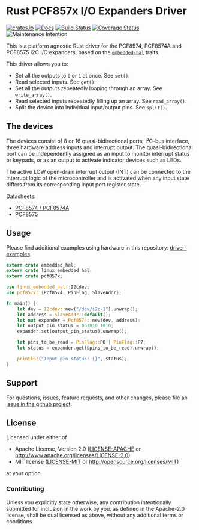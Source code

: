 # Rust PCF857x I/O Expanders Driver

[![crates.io](https://img.shields.io/crates/v/pcf857x.svg)](https://crates.io/crates/pcf857x)
[![Docs](https://docs.rs/pcf857x/badge.svg)](https://docs.rs/pcf857x)
[![Build Status](https://travis-ci.org/eldruin/pcf857x-rs.svg?branch=master)](https://travis-ci.org/eldruin/pcf857x-rs)
[![Coverage Status](https://coveralls.io/repos/github/eldruin/pcf857x-rs/badge.svg?branch=master)](https://coveralls.io/github/eldruin/pcf857x-rs?branch=master)
![Maintenance Intention](https://img.shields.io/badge/maintenance-actively--developed-brightgreen.svg)

This is a platform agnostic Rust driver for the PCF8574, PCF8574A and PCF8575 I2C I/O expanders,
based on the [`embedded-hal`] traits.

This driver allows you to:
- Set all the outputs to `0` or `1` at once. See `set()`.
- Read selected inputs. See `get()`.
- Set all the outputs repeatedly looping through an array. See `write_array()`.
- Read selected inputs repeatedly filling up an array. See `read_array()`.
- Split the device into individual input/output pins. See `split()`.

## The devices
The devices consist of 8 or 16 quasi-bidirectional ports, I²C-bus interface, three
hardware address inputs and interrupt output. The quasi-bidirectional port can be
independently assigned as an input to monitor interrupt status or keypads, or as an
output to activate indicator devices such as LEDs.

The active LOW open-drain interrupt output (INT) can be connected to the interrupt logic
of the microcontroller and is activated when any input state differs from its corresponding
input port register state.

Datasheets:
- [PCF8574 / PCF8574A](https://www.nxp.com/docs/en/data-sheet/PCF8574_PCF8574A.pdf)
- [PCF8575](https://www.nxp.com/documents/data_sheet/PCF8575.pdf)

## Usage

Please find additional examples using hardware in this repository: [driver-examples]

[driver-examples]: https://github.com/eldruin/driver-examples

```rust
extern crate embedded_hal;
extern crate linux_embedded_hal;
extern crate pcf857x;

use linux_embedded_hal::I2cdev;
use pcf857x::{Pcf8574, PinFlag, SlaveAddr};

fn main() {
    let dev = I2cdev::new("/dev/i2c-1").unwrap();
    let address = SlaveAddr::default();
    let mut expander = Pcf8574::new(dev, address);
    let output_pin_status = 0b1010_1010;
    expander.set(output_pin_status).unwrap();

    let pins_to_be_read = PinFlag::P0 | PinFlag::P7;
    let status = expander.get(&pins_to_be_read).unwrap();

    println!("Input pin status: {}", status);
}
```

## Support

For questions, issues, feature requests, and other changes, please file an
[issue in the github project](https://github.com/eldruin/pcf857x-rs/issues).

## License

Licensed under either of

 * Apache License, Version 2.0 ([LICENSE-APACHE](LICENSE-APACHE) or
   http://www.apache.org/licenses/LICENSE-2.0)
 * MIT license ([LICENSE-MIT](LICENSE-MIT) or
   http://opensource.org/licenses/MIT)

at your option.

### Contributing

Unless you explicitly state otherwise, any contribution intentionally submitted
for inclusion in the work by you, as defined in the Apache-2.0 license, shall
be dual licensed as above, without any additional terms or conditions.

[`embedded-hal`]: https://github.com/rust-embedded/embedded-hal
